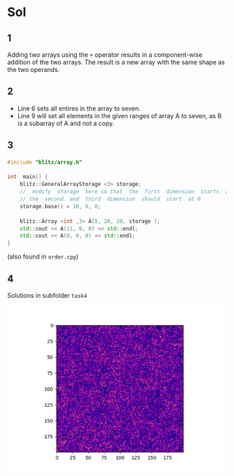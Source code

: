 # Sol

## 1

Adding two arrays using the ``+`` operator results in a component-wise addition of the two arrays. The result is a new array with the same shape as the two operands. 


## 2

- Line 6 sets all entires in the array to seven.
- Line 9 will set all elements in the given ranges of array A to seven, as B is a subarray of A and not a copy.

## 3

```cpp
#include "blitz/array.h"

int  main() {
    blitz::GeneralArrayStorage <3> storage;
    //  modify  storage  here so that  the  first  dimension  starts  at 10
    // the  second  and  third  dimension  should  start  at 0
    storage.base() = 10, 0, 0;

    blitz::Array <int ,3> A(5, 20, 20, storage ); 
    std::cout << A(11, 0, 0) << std::endl;
    std::cout << A(0, 0, 0) << std::endl;
}
```
(also found in ``order.cpp``)

## 4

Solutions in subfolder ``task4``

![``task4/1.cpp``](task4.png)
